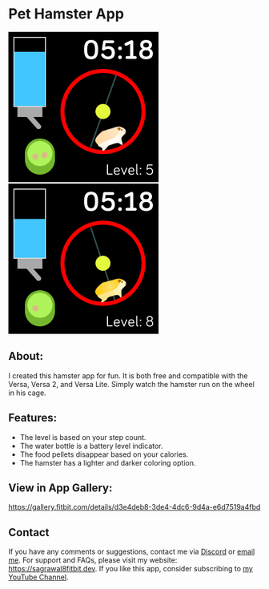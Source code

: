 # Pet Hamster App

![screenshot](screenshot.png)
![screenshot](screenshot2.png)

## About:
I created this hamster app for fun. It is both free and compatible with the Versa, Versa 2, and Versa Lite. Simply watch the hamster run on the wheel in his cage.

## Features:
- The level is based on your step count.
- The water bottle is a battery level indicator.
- The food pellets disappear based on your calories.
- The hamster has a lighter and darker coloring option.

## View in App Gallery:
https://gallery.fitbit.com/details/d3e4deb8-3de4-4dc6-9d4a-e6d7519a4fbd

## Contact
If you have any comments or suggestions, contact me via [Discord](https://discord.com/users/575795042933932071) or [email me](mailto:sagrawal8.fitbit.dev@gmail.com?subject=Pet_Hamster_Github).
For support and FAQs, please visit my website: https://sagrawal8fitbit.dev.
If you like this app, consider subscribing to [my YouTube Channel](https://www.youtube.com/@ScinovusCrafted?sub_confirmation=1).
